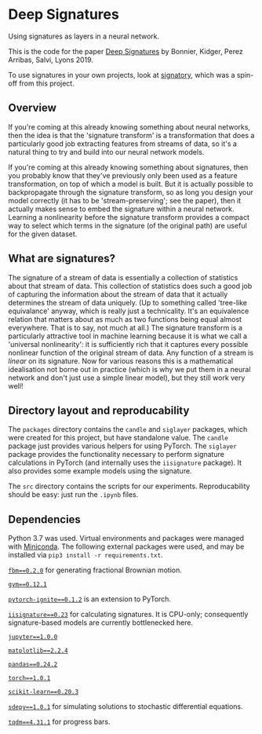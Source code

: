 # Deep Signatures
Using signatures as layers in a neural network.

This is the code for the paper [Deep Signatures](https://arxiv.org/abs/1905.08494) by Bonnier, Kidger, Perez Arribas, Salvi, Lyons 2019.

To use signatures in your own projects, look at [signatory](https://github.com/patrick-kidger/signatory), which was a spin-off from this project.

## Overview
If you're coming at this already knowing something about neural networks, then the idea is that the 'signature transform' is a transformation that does a particularly good job extracting features from streams of data, so it's a natural thing to try and build into our neural network models.

If you're coming at this already knowing something about signatures, then you probably know that they've previously only been used as a feature transformation, on top of which a model is built. But it is actually possible to backpropagate through the signature transform, so as long you design your model correctly (it has to be 'stream-preserving'; see the paper), then it actually makes sense to embed the signature within a neural network. Learning a nonlinearity before the signature transform provides a compact way to select which terms in the signature (of the original path) are useful for the given dataset.

## What are signatures?
The signature of a stream of data is essentially a collection of statistics about that stream of data. This collection of statistics does such a good job of capturing the information about the stream of data that it actually determines the stream of data uniquely. (Up to something called 'tree-like equivalance' anyway, which is really just a technicality. It's an equivalence relation that matters about as much as two functions being equal almost everywhere. That is to say, not much at all.) The signature transform is a particularly attractive tool in machine learning because it is what we call a 'universal nonlinearity': it is sufficiently rich that it captures every possible nonlinear function of the original stream of data. Any function of a stream is *linear* on its signature. Now for various reasons this is a mathematical idealisation not borne out in practice (which is why we put them in a neural network and don't just use a simple linear model), but they still work very well!

## Directory layout and reproducability
The `packages` directory contains the `candle` and `siglayer` packages, which were created for this project, but have standalone value. The `candle` package just provides various helpers for using PyTorch. The `siglayer` package provides the functionality necessary to perform signature calculations in PyTorch (and internally uses the `iisignature` package). It also provides some example models using the signature.

The `src` directory contains the scripts for our experiments. Reproducability should be easy: just run the `.ipynb` files.

## Dependencies
Python 3.7 was used. Virtual environments and packages were managed with [Miniconda](https://docs.conda.io/en/latest/miniconda.html). The following external packages were used, and may be installed via `pip3 install -r requirements.txt`.

[`fbm==0.2.0`](https://pypi.org/project/fbm/) for generating fractional Brownian motion.

[`gym==0.12.1`](https://gym.openai.com/)

[`pytorch-ignite==0.1.2`](https://pytorch.org/ignite/) is an extension to PyTorch.

[`iisignature==0.23`](https://github.com/bottler/iisignature) for calculating signatures. It is CPU-only; consequently signature-based models are currently bottlenecked here.

[`jupyter==1.0.0`](https://jupyter.org/)

[`matplotlib==2.2.4`](https://matplotlib.org/)

[`pandas==0.24.2`](https://pandas.pydata.org/)

[`torch==1.0.1`](https://pytorch.org/)

[`scikit-learn==0.20.3`](https://scikit-learn.org/)

[`sdepy==1.0.1`](https://pypi.org/project/sdepy/) for simulating solutions to stochastic differential equations.

[`tqdm==4.31.1`](https://github.com/tqdm/tqdm) for progress bars.
